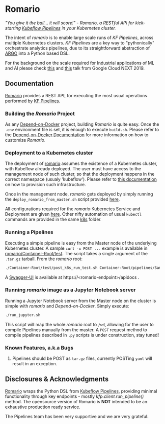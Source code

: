 # Romario

_"You give it the ball... it will score!" - Romario, a RESTful API for kick-starting [Kubeflow Pipelines](https://github.com/kubeflow/pipelines) in your Kubernetes cluster._

The intent of _romario_ is to enable large scale runs of _KF Pipelines_, across multiple Kubernetes clusters. _KF Pipelines_ are a key way to "pythonically" orchestrate analytics pipelines, due to its straightforward abstraction of [ARGO](https://github.com/argoproj) into a Python based DSL.

For the background on the scale required for Industrial applications of ML and AI please check [this](https://www.youtube.com/watch?v=rJNSdUjjkic) and [this](https://www.youtube.com/watch?v=dIZt-Ahzew0) talk from Google Cloud NEXT 2019.

## Documentation

[Romario](https://github.com/bhgedigital/romario) provides a REST API, for executing the most usual operations performed by [KF Pipelines](https://github.com/kubeflow/pipelines).

### Building the _Romario_ Project

As any [Depend-on-Docker](https://github.com/bhgedigital/depend-on-docker) project, building _Romario_ is quite easy. Once the `.env` environment file is set, it is enough to execute `build.sh`. Please refer to the [Depend-on-Docker Documentation](https://github.com/bhgedigital/depend-on-docker/blob/master/README.md) for more information on how to customize _Romario_.

### Deployment to a Kubernetes cluster

The deployment of [romario](https://github.com/bhgedigital/romario) assumes the existence of a Kubernetes cluster, with Kubeflow already deployed. The user must have access to the management node of such cluster, so that the deployment happens in the correct namespace (usualy 'kubeflow'). Please refer to [this documentation]() on how to provision such infrastructure.

Once in the management node, _romario_ gets deployed by simply running the `deploy_romario_from_master.sh` script provided [here](https://github.com/bhgedigital/romario/blob/master/Container-Root/k8s/deploy_romario_from_master.sh).

All configurations required for the _romario_ Kubernetes Service and Deployment are given [here](https://github.com/bhgedigital/romario/blob/master/Container-Root/k8s/service_deployment_romario.yaml). Other nifty automation of usual `kubectl` commands are provided in the same [k8s](https://github.com/bhgedigital/romario/tree/master/Container-Root/k8s) folder.


### Running a Pipelines

Executing a simple pipeline is easy from the Master node of the underlying Kubernetes cluster. A sample `curl -x POST ...` example is available in [romario/Container-Root/test](https://github.com/bhgedigital/romario/blob/master/Container-Root/test/post_k8s_run_test.sh). The script takes a single argument of the `.tar.gz` tarball. From the _romario_ root:

``` bash
./Container-Root/test/post_k8s_run_test.sh Container-Root/pipelines/SampleBasic-Condition.yaml.tar.gz
```

A [Swagger-UI](https://swagger.io/tools/swagger-ui/) is available at https://\<romario-endpoint\>/apidocs .   

### Running _romario_ image as a Jupyter Notebook server

Running a Jupyter Notebook server from the Master node on the cluster is simple with _romario_ and _Depend-on-Docker_. Simply execute:

```bash
./run_jupyter.sh
```

This script will map the whole _romario_ root to `/wd`, allowing for the user to compile Pipelines manually from the master. A `POST` request method to compile pipelines described in `.py` scripts is under construction, stay tuned!  

### Known Features, a.k.a Bugs

1. Pipelines should be POST as `tar.gz` files, currently POSTing `yaml` will result in an exception.

## Disclosures & Acknowledgments

[Romario](www.github.com/bhgedigital) wraps the Python DSL from [Kubeflow Pipelines](https://github.com/kubeflow/pipelines), providing minimal functionality through key endpoints - mostly _kfp.client.run_pipeline()_ method. The opensource version of Romario is __NOT__ intended to be an exhaustive production ready service.  

The Pipelines team has been very supportive and we are very grateful.
